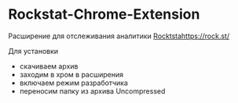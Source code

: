 # Rockstat-Chrome-Extension
Расширение для отслеживания аналитики [Rocktsta](https://rock.st/)https://rock.st/

Для установки 
- скачиваем архив
- заходим в хром в расширения
- включаем режим разработчика
- переносим папку из архива Uncompressed


